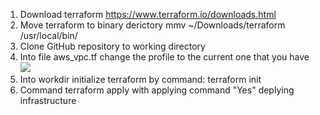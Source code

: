 1. Download terraform https://www.terraform.io/downloads.html
2. Move terraform to binary derictory mmv ~/Downloads/terraform /usr/local/bin/
3. Clone GitHub repository to working directory
4. Into file aws_vpc.tf change the profile to the current one that you have
     <img src="https://github.com/Silame83/Mabaya/profile_in_tf.png">
4. Into workdir initialize terraform by command: terraform init
5. Command terraform apply with applying command "Yes" deplying infrastructure
